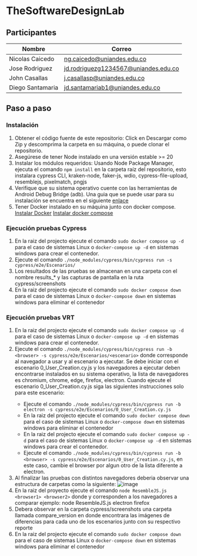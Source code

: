 # TheSoftwareDesignLab

## Participantes
Nombre | Correo
-------|--------
Nicolas Caicedo | ng.caicedo@uniandes.edu.co
Jose Rodriguez | jd.rodriguezg1234567@uniandes.edu.co
John Casallas | j.casallasp@uniandes.edu.co
Diego Santamaria | jd.santamariab1@uniandes.edu.co

## Paso a paso
### Instalación

  1. Obtener el código fuente de este repositorio: Click en Descargar como Zip y descomprima la carpeta en su máquina, o puede clonar el repositorio.
  2. Asegúrese de tener Node instalado en una versión estable >= 20
  3. Instalar los módulos requeridos: Usando Node Package Manager, ejecuta el comando `npm install` en la carpeta raíz del repositorio, esto instalara cypress CLI, kraken-node, faker-js, wdio, cypress-file-upload, resemblejs, pixelmatch, pngjs
  4. Verifique que su sistema operativo cuente con las herramientas de Android Debug Bridge (adb). Una guia que se puede usar para su instalación se encuentra en el siguiente [enlace](https://www.xda-developers.com/install-adb-windows-macos-linux/)
  5. Tener Docker instalado en su máquina junto con docker compose. [Instalar Docker](https://docs.docker.com/engine/install/) [Instalar docker compose](https://docs.docker.com/compose/install/)

### Ejecución pruebas Cypress
  1. En la raiz del projecto ejecute el comando `sudo docker compose up -d` para el caso de sistemas Linux o `docker-compose up -d` en sistemas windows para crear el contenedor.
  2. Ejecute el comando `./node_modules/cypress/bin/cypress run -s cypress/e2e/Escenarios/`
  3. Los resultados de las pruebas se almacenan en una carpeta con el nombre results_* y las capturas de pantalla en la ruta cypress/screenshots
  4. En la raiz del projecto ejecute el comando `sudo docker compose down` para el caso de sistemas Linux o `docker-compose down` en sistemas windows para eliminar el contenedor

### Ejecución pruebas VRT
  1. En la raiz del projecto ejecute el comando `sudo docker compose up -d` para el caso de sistemas Linux o `docker-compose up -d` en sistemas windows para crear el contenedor.
  2. Ejecute el comando `./node_modules/cypress/bin/cypress run -b <browser> -s cypress/e2e/Escenarios/<escenario>` donde <browser> corresponde al navegador a usar y <escenario> al escenario a ejecutar. Se debe iniciar con el escenario 0_User_Creation.cy.js y los navegadores a ejecutar deben encontrarse instalados en su sistema operativo, la lista de navegadores es chromium, chrome, edge, firefox, electron. Cuando ejecute el escenario 0_User_Creation.cy.js siga las siguientes instrucciones solo para este escenario:
      * Ejecute el comando `./node_modules/cypress/bin/cypress run -b electron -s cypress/e2e/Escenarios/0_User_Creation.cy.js`
      * En la raiz del projecto ejecute el comando `sudo docker compose down` para el caso de sistemas Linux o `docker-compose down` en sistemas windows para eliminar el contenedor
      * En la raiz del projecto ejecute el comando `sudo docker compose up -d` para el caso de sistemas Linux o `docker-compose up -d` en sistemas windows para crear el contenedor.
      * Ejecute el comando `./node_modules/cypress/bin/cypress run -b <browser> -s cypress/e2e/Escenarios/0_User_Creation.cy.js`, en este caso, cambie el browser por algun otro de la lista diferente a electron.
  3. Al finalizar las pruebas con distintos navegadores deberia observar una estructura de carpetas como la siguiente: ![image](https://github.com/user-attachments/assets/488b6b78-96d3-42a9-b91e-9e36b2585754)
  4. En la raiz del proyecto ejecute el comando `node ResembleJS.js <browser1> <browser2>` donde <browser1> y <browser2> corresponden a los navegadores a comparar ejemplo: node ResembleJS.js electron firefox
  5. Debera observar en la carpeta cypress/screenshots una carpeta llamada compare_version en donde encontrara las imágenes de diferencias para cada uno de los escenarios junto con su respectivo reporte
  6. En la raiz del projecto ejecute el comando `sudo docker compose down` para el caso de sistemas Linux o `docker-compose down` en sistemas windows para eliminar el contenedor
